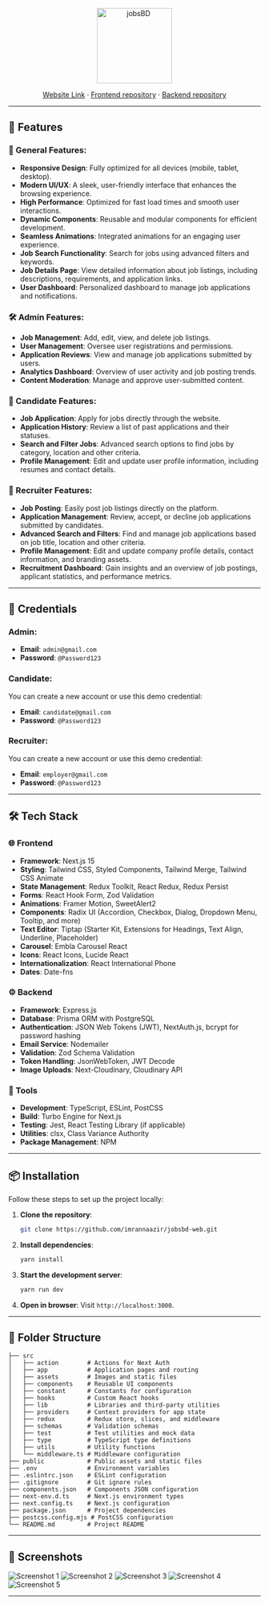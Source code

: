 <p align="center">
  <img src="src\assets\main\logo-transparent.png" alt="jobsBD" height="150dp">
</p>

<p align=center>
  <a href="https://jobsbd.vercel.app/">Website Link</a> ·
  <a href="https://github.com/imrannaazir/jobsbd-web">Frontend repository</a> ·
  <a href="https://github.com/imrannaazir/jobsbd-apir">Backend repository</a>
</p>

---

## 🚀 Features

### 🌟 General Features:
- **Responsive Design**: Fully optimized for all devices (mobile, tablet, desktop).
- **Modern UI/UX**: A sleek, user-friendly interface that enhances the browsing experience.
- **High Performance**: Optimized for fast load times and smooth user interactions.
- **Dynamic Components**: Reusable and modular components for efficient development.
- **Seamless Animations**: Integrated animations for an engaging user experience.
- **Job Search Functionality**: Search for jobs using advanced filters and keywords.
- **Job Details Page**: View detailed information about job listings, including descriptions, requirements, and application links.
- **User Dashboard**: Personalized dashboard to manage job applications and notifications.

### 🛠️ Admin Features:
- **Job Management**: Add, edit, view, and delete job listings.
- **User Management**: Oversee user registrations and permissions.
- **Application Reviews**: View and manage job applications submitted by users.
- **Analytics Dashboard**: Overview of user activity and job posting trends.
- **Content Moderation**: Manage and approve user-submitted content.

### 👤 Candidate Features:
- **Job Application**: Apply for jobs directly through the website.
- **Application History**: Review a list of past applications and their statuses.
- **Search and Filter Jobs**: Advanced search options to find jobs by category, location and other criteria.
- **Profile Management**: Edit and update user profile information, including resumes and contact details.


### 💼 Recruiter Features:
- **Job Posting**: Easily post job listings directly on the platform.
- **Application Management**: Review, accept, or decline job applications submitted by candidates.
- **Advanced Search and Filters**: Find and manage job applications based on job title, location and other criteria.
- **Profile Management**: Edit and update company profile details, contact information, and branding assets.
- **Recruitment Dashboard**: Gain insights and an overview of job postings, applicant statistics, and performance metrics.



---


## 🔐 Credentials

### Admin:
- **Email**: `admin@gmail.com`
- **Password**: `@Password123`

### Candidate:  
You can create a new account or use this demo credential:  
- **Email**: `candidate@gmail.com`  
- **Password**: `@Password123`

### Recruiter:  
You can create a new account or use this demo credential:  
- **Email**: `employer@gmail.com`  
- **Password**: `@Password123`
---
## 🛠️ Tech Stack

### 🌐 Frontend
- **Framework**: Next.js 15
- **Styling**: Tailwind CSS, Styled Components, Tailwind Merge, Tailwind CSS Animate
- **State Management**: Redux Toolkit, React Redux, Redux Persist
- **Forms**: React Hook Form, Zod Validation
- **Animations**: Framer Motion, SweetAlert2
- **Components**: Radix UI (Accordion, Checkbox, Dialog, Dropdown Menu, Tooltip, and more)
- **Text Editor**: Tiptap (Starter Kit, Extensions for Headings, Text Align, Underline, Placeholder)
- **Carousel**: Embla Carousel React
- **Icons**: React Icons, Lucide React
- **Internationalization**: React International Phone
- **Dates**: Date-fns

### ⚙️ Backend
- **Framework**: Express.js
- **Database**: Prisma ORM with PostgreSQL
- **Authentication**: JSON Web Tokens (JWT), NextAuth.js, bcrypt for password hashing
- **Email Service**: Nodemailer
- **Validation**: Zod Schema Validation
- **Token Handling**: JsonWebToken, JWT Decode
- **Image Uploads**: Next-Cloudinary, Cloudinary API

### 🧰 Tools
- **Development**: TypeScript, ESLint, PostCSS
- **Build**: Turbo Engine for Next.js
- **Testing**: Jest, React Testing Library (if applicable)
- **Utilities**: clsx, Class Variance Authority
- **Package Management**: NPM

---


## 📦 Installation

Follow these steps to set up the project locally:

1. **Clone the repository**:
   ```bash
   git clone https://github.com/imrannaazir/jobsbd-web.git
   ```

2. **Install dependencies**:
   ```bash
   yarn install
   ```

3. **Start the development server**:
   ```bash
   yarn run dev
   ```

4. **Open in browser**:
   Visit `http://localhost:3000`.

---

## 📂 Folder Structure

```
├── src
│   ├── action        # Actions for Next Auth
│   ├── app           # Application pages and routing
│   ├── assets        # Images and static files
│   ├── components    # Reusable UI components
│   ├── constant      # Constants for configuration
│   ├── hooks         # Custom React hooks
│   ├── lib           # Libraries and third-party utilities
│   ├── providers     # Context providers for app state
│   ├── redux         # Redux store, slices, and middleware
│   ├── schemas       # Validation schemas 
│   ├── test          # Test utilities and mock data
│   ├── type          # TypeScript type definitions
│   ├── utils         # Utility functions
│   └── middleware.ts # Middleware configuration
├── public            # Public assets and static files
├── .env              # Environment variables
├── .eslintrc.json    # ESLint configuration
├── .gitignore        # Git ignore rules
├── components.json   # Components JSON configuration
├── next-env.d.ts     # Next.js environment types
├── next.config.ts    # Next.js configuration
├── package.json      # Project dependencies
├── postcss.config.mjs # PostCSS configuration
└── README.md         # Project README

```

---

## 📸 Screenshots

![Screenshot 1](src\assets\readme\jobsbd-1.png)
![Screenshot 2](src\assets\readme\jobsbd-2.png)
![Screenshot 3](src\assets\readme\jobsbd-3.png)
![Screenshot 4](src\assets\readme\jobsbd-4.png)
![Screenshot 5](src\assets\readme\jobsbd-5.png)

---

